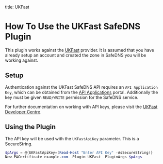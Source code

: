 title: UKFast

# How To Use the UKFast SafeDNS Plugin

This plugin works against the [UKFast](https://ukfast.co.uk/) provider. It is assumed that you have already setup an account and created the zone in SafeDNS you will be working against.

## Setup

Authentication against the UKFast SafeDNS API requires an `API Application Key`, which can be obtained from the [API Applications](https://my.ukfast.co.uk/applications/index.php) portal. Additionally the key must be given `READ/WRITE` permission for the SafeDNS service.

For further documentation on working with API keys, please visit the [UKFast Developer Centre](https://developers.ukfast.io/getting-started#registering-applications).

## Using the Plugin

The API key will be used with the `UKFastApiKey` parameter. This is a SecureString. 

```powershell
$pArgs = @{UKFastApiKey=(Read-Host "Enter API Key" -AsSecureString)}
New-PACertificate example.com -Plugin UKFast -PluginArgs $pArgs
```
